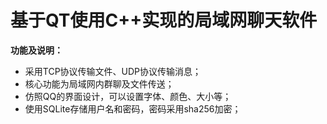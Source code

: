 # 基于QT使用C++实现的局域网聊天软件
**功能及说明：**
- 采用TCP协议传输文件、UDP协议传输消息；
- 核心功能为局域网内群聊及文件传送；
- 仿照QQ的界面设计，可以设置字体、颜色、大小等；
- 使用SQLite存储用户名和密码，密码采用sha256加密；
